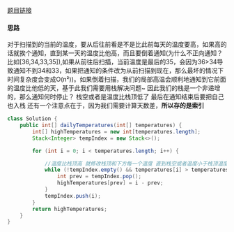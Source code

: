 [题目链接](https://leetcode-cn.com/problems/iIQa4I/)

#### 思路
对于扫描到的当前的温度，要从后往前看是不是比此前每天的温度要高，如果高的话就挨个通知，直到某一天的温度比他高，而且要倒着通知(为什么不正向通知？比如[36,34,33,35]),如果从前往后扫描，当前温度是最后的35，会因为36>34导致通知不到34和33，如果把通知的条件改为从前扫描到现在，那么最坏的情况下时间复杂度会变成O(n²))。如果倒着扫描，我们的局部高温会顺利地通知到它前面的温度比他低的天，基于此我们需要用栈解决问题~
因此我们的栈是一个非递增的，那么通知何时停止？          栈空或者是温度比栈顶低了
最后在通知结束后要把自己也入栈
还有一个注意点在于，因为我们需要计算天数差，**所以存的是索引**

```java
class Solution {
    public int[] dailyTemperatures(int[] temperatures) {
        int[] highTemperatures = new int[temperatures.length];
        Stack<Integer> tempIndex = new Stack<>();

        for (int i = 0; i < temperatures.length; i++) {

            //温度比栈顶高 就修改栈顶和下方每一个温度 直到栈空或者温度小于栈顶温度
            while (!tempIndex.empty() && temperatures[i] > temperatures[tempIndex.peek()]) {
                int prev = tempIndex.pop();
                highTemperatures[prev] = i - prev;
            }
            tempIndex.push(i);
        }
        return highTemperatures;
    }
}
```